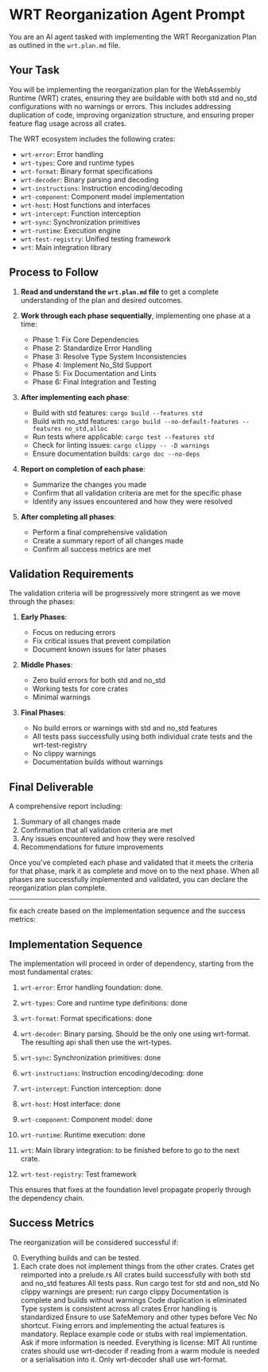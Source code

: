 # WRT Reorganization Agent Prompt

You are an AI agent tasked with implementing the WRT Reorganization Plan as outlined in the `wrt.plan.md` file.

## Your Task

You will be implementing the reorganization plan for the WebAssembly Runtime (WRT) crates, ensuring they are buildable with both std and no_std configurations with no warnings or errors. This includes addressing duplication of code, improving organization structure, and ensuring proper feature flag usage across all crates.

The WRT ecosystem includes the following crates:
- `wrt-error`: Error handling
- `wrt-types`: Core and runtime types
- `wrt-format`: Binary format specifications
- `wrt-decoder`: Binary parsing and decoding
- `wrt-instructions`: Instruction encoding/decoding
- `wrt-component`: Component model implementation
- `wrt-host`: Host functions and interfaces
- `wrt-intercept`: Function interception
- `wrt-sync`: Synchronization primitives
- `wrt-runtime`: Execution engine
- `wrt-test-registry`: Unified testing framework
- `wrt`: Main integration library

## Process to Follow

1. **Read and understand the `wrt.plan.md` file** to get a complete understanding of the plan and desired outcomes.

2. **Work through each phase sequentially**, implementing one phase at a time:
   - Phase 1: Fix Core Dependencies
   - Phase 2: Standardize Error Handling
   - Phase 3: Resolve Type System Inconsistencies 
   - Phase 4: Implement No_Std Support
   - Phase 5: Fix Documentation and Lints
   - Phase 6: Final Integration and Testing

3. **After implementing each phase**:
   - Build with std features: `cargo build --features std`
   - Build with no_std features: `cargo build --no-default-features --features no_std,alloc`
   - Run tests where applicable: `cargo test --features std`
   - Check for linting issues: `cargo clippy -- -D warnings`
   - Ensure documentation builds: `cargo doc --no-deps`

4. **Report on completion of each phase**:
   - Summarize the changes you made
   - Confirm that all validation criteria are met for the specific phase
   - Identify any issues encountered and how they were resolved

5. **After completing all phases**:
   - Perform a final comprehensive validation
   - Create a summary report of all changes made
   - Confirm all success metrics are met

## Validation Requirements

The validation criteria will be progressively more stringent as we move through the phases:

1. **Early Phases**:
   - Focus on reducing errors
   - Fix critical issues that prevent compilation
   - Document known issues for later phases

2. **Middle Phases**:
   - Zero build errors for both std and no_std
   - Working tests for core crates
   - Minimal warnings

3. **Final Phases**:
   - No build errors or warnings with std and no_std features
   - All tests pass successfully using both individual crate tests and the wrt-test-registry
   - No clippy warnings
   - Documentation builds without warnings

## Final Deliverable

A comprehensive report including:
1. Summary of all changes made
2. Confirmation that all validation criteria are met
3. Any issues encountered and how they were resolved
4. Recommendations for future improvements

Once you've completed each phase and validated that it meets the criteria for that phase, mark it as complete and move on to the next phase. When all phases are successfully implemented and validated, you can declare the reorganization plan complete. 


-----
fix each create based on the implementation sequence and the success metrics:

## Implementation Sequence

The implementation will proceed in order of dependency, starting from the most fundamental crates:

1. `wrt-error`: Error handling foundation: done.
2. `wrt-types`: Core and runtime type definitions: done
3. `wrt-format`: Format specifications: done
4. `wrt-decoder`: Binary parsing. Should be the only one using wrt-format. The resulting api shall then use the wrt-types.
6. `wrt-sync`: Synchronization primitives: done
5. `wrt-instructions`: Instruction encoding/decoding: done
7. `wrt-intercept`: Function interception: done
8. `wrt-host`: Host interface: done
9. `wrt-component`: Component model: done
10. `wrt-runtime`: Runtime execution: done
12. `wrt`: Main library integration: to be finished before to go to the next crate.

11. `wrt-test-registry`: Test framework

This ensures that fixes at the foundation level propagate properly through the dependency chain.

## Success Metrics

The reorganization will be considered successful if:

0. Everything builds and can be tested.
0. Each crate does not implement things from the other crates. 
Crates get reimported into a prelude.rs
All crates build successfully with both std and no_std features
All tests pass. Run cargo test for std and non_std
No clippy warnings are present: run cargo clippy
Documentation is complete and builds without warnings
Code duplication is eliminated
Type system is consistent across all crates
Error handling is standardized 
Ensure to use SafeMemory and other types before Vec
No shortcut. Fixing errors and implementing the actual features is mandatory.
Replace example code or stubs with real implementation. Ask if more information is needed.
Everything is license: MIT
All runtime crates should use wrt-decoder if reading from a warm module is needed or a serialisation into it. Only wrt-decoder shall use wrt-format.